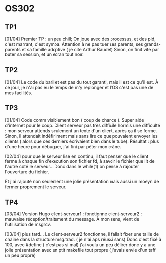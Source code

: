 # OS302

## TP1
[01/04]
Premier TP : un peu chill; 
On joue avec des processus, et des pid, c'est marrant, c'est sympa.
Attention à ne pas tuer ses parents, ses grands-parents et sa famille adoptive ( je cite Arthur Baudet)
Sinon, on finit vite par buter sa session, et un écran tout noir.

## TP2
[01/04]
Le code du barillet est pas du tout garanti, mais il est ce qu'il est.
À ce jour, je n'ai pas eu le temps de m'y replonger et l'OS c'est pas une de mes facilités.

## TP3
[01/04]
Code comm visiblement bon ( coup de chance ). Super aide d'internet pour le coup.
Client serveur pas très difficile hormis une difficulté : mon serveur attends seulement un texte d'un client, après ça il se ferme.
Sinon, il attendait indéfiniment mais sans lire ce que pouvaient envoyer les clients ( alors que ces derniers écrivaient bien dans le tube).
Résultat : plus d'une heure pour débuguer, j'ai fini par péter mon crâne.

[02/04]
  pour que le serveur lise en continu, il faut penser que le client ferme à chaque fin d'exécution son fichier fd,
à savoir le fichier que lit de l'autre côté le serveur...
Donc dans le while(1) on pense à rajouter l'ouverture du fichier.

Et j'ai rajouté non seulement une jolie présentation mais aussi un moeyn de fermer proprement le serveur.

## TP4
[03/04]
Version Hugo
client-serveur1 : fonctionne
client-serveur2 : mauvaise réception/traitement du message. À mon sens, vient de l'utilisation de msgrcv.

[03/04]
plus tard... Le client-serveur2 fonctionne, il fallait fixer une taille de chaine dans la structure msg.trad. ( je n'ai aps réussi sans)
Donc c'est fixé à 100, avec #define ( c'est pas si mal)
j'ai voulu un peu délirer donc y a une jolie présentation avec un ptit makefile tout propre ( j'avais envie d'un taff  un peu propre)


